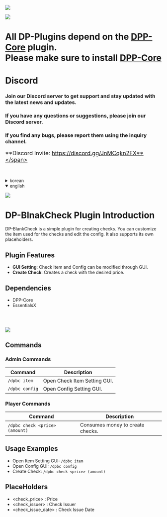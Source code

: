 ![](https://dpnw.site/assets/img/logo_white.png)

![](https://dpnw.site/assets/img/desc_card/dppcore.jpg)

# All DP-Plugins depend on the [DPP-Core](https://dpnw.site/plugin.html?plugin=DPP-Core) plugin. <br>Please make sure to install [DPP-Core](https://dpnw.site/plugin.html?plugin=DPP-Core)

# Discord
### Join our Discord server to get support and stay updated with the latest news and updates.

### If you have any questions or suggestions, please join our Discord server.

### If you find any bugs, please report them using the inquiry channel.

<span style="font-size: 18px;">**Discord Invite: https://discord.gg/JnMCqkn2FX**</span>

<br>
<br>

<details>
	<summary>korean</summary>

![](https://dpnw.site/assets/img/desc_card/desc.jpg)

# DP-SimplePrefix 플러그인 소개
DP-BlankCheck는 수표를 생성하는 간단한 플러그인입니다. 수표에 사용될 아이템과 Config를 수정할 수 있습니다. 자체 플레이스 홀더를 지원합니다.

## 플러그인 특징
- **GUI 설정**: 수표 아이템과 Config를 GUI로 설정할 수 있습니다.
- **수표 생성**: 원하는 가격의 수표를 생성할 수 있습니다.

## 의존성
- DPP-Core
- EssentialsX

<br>
<br>

![](https://dpnw.site/assets/img/desc_card/cmd-perm.jpg)

## 명령어
### 관리자 명령어
| 명령어 | 설명                     |
|--------|------------------------|
| `/dpbc item` | 수표 아이템을 설정하는 GUI를 엽니다. |
| `/dpbc config` | Config를 수정하는 GUI를 엽니다. |

### 유저 명령어
| 명령어 | 설명                 |
|--------|--------------------|
| `/dpbc check <price> (amount)` | 돈을 소비하여 수표를 생성합니다. |

## 사용법 예시
- 아이템 설정 GUI: `/dpbc item`
- Config GUI: `/dpbc config`
- 수표 생성: `/dpbc check <price> (amount)`

## 플레이스홀더
- <check_price> : 가격
- <check_issuer> : 수표 생성자
- <check_issue_date> : 수표 생성 일자

</details>

<details open>
	<summary>english</summary>

![](https://dpnw.site/assets/img/desc_card/desc.jpg)

# DP-BlnakCheck Plugin Introduction

DP-BlankCheck is a simple plugin for creating checks. You can customize the item used for the checks and edit the config. It also supports its own placeholders.

## Plugin Features
- **GUI Setting**: Check Item and Config can be modified through GUI.
- **Create Check**: Creates a check with the desired price.
## Dependencies
- DPP-Core
- EssentialsX

<br>
<br>

![](https://dpnw.site/assets/img/desc_card/cmd-perm.jpg)

## Commands
### Admin Commands
| Command | Description                 |
|---------|-----------------------------|
| `/dpbc item` | Open Check Item Setting GUI. |
| `/dpbc config` | Open Config Setting GUI.    |

### Player Commands
| Command | Description                                                            |
|---------|------------------------------------------------------------------------|
| `/dpbc check <price> (amount)` | Consumes money to create checks. |

## Usage Examples
- Open Item Setting GUI: `/dpbc item`
- Open Config GUI: `/dpbc config`
- Create Check: `/dpbc check <price> (amount)`


## PlaceHolders
- <check_price> : Price
- <check_issuer> : Check Issuer
- <check_issue_date> : Check Issue Date
</details>

<br>
<br>